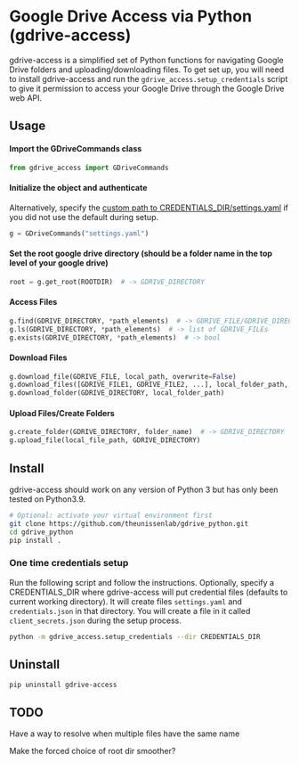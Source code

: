 # Google Drive Access via Python (gdrive-access)

gdrive-access is a simplified set of Python functions for navigating Google Drive folders and uploading/downloading files. To get set up, you will need to install gdrive-access and run the `gdrive_access.setup_credentials` script to give it permission to access your Google Drive through the Google Drive web API.

## Usage

#### Import the GDriveCommands class

```python
from gdrive_access import GDriveCommands
```

#### Initialize the object and authenticate

Alternatively, specify the [custom path to CREDENTIALS_DIR/settings.yaml](#one-time-credentials-setup) if you did not use the default during setup.
```python
g = GDriveCommands("settings.yaml")
```

#### Set the root google drive directory (should be a folder name in the top level of your google drive)
```python
root = g.get_root(ROOTDIR)  # -> GDRIVE_DIRECTORY
```

#### Access Files
```python
g.find(GDRIVE_DIRECTORY, *path_elements)  # -> GDRIVE_FILE/GDRIVE_DIRECTORY
g.ls(GDRIVE_DIRECTORY, *path_elements)  # -> list of GDRIVE_FILEs
g.exists(GDRIVE_DIRECTORY, *path_elements)  # -> bool
```

#### Download Files
```python
g.download_file(GDRIVE_FILE, local_path, overwrite=False)
g.download_files([GDRIVE_FILE1, GDRIVE_FILE2, ...], local_folder_path, overwrite=False) 
g.download_folder(GDRIVE_DIRECTORY, local_folder_path) 
```

#### Upload Files/Create Folders
```python
g.create_folder(GDRIVE_DIRECTORY, folder_name)  # -> GDRIVE_DIRECTORY
g.upload_file(local_file_path, GDRIVE_DIRECTORY)
```

## Install

gdrive-access should work on any version of Python 3 but has only been tested on Python3.9.

```bash
# Optional: activate your virtual environment first
git clone https://github.com/theunissenlab/gdrive_python.git
cd gdrive_python
pip install .
```

### One time credentials setup

Run the following script and follow the instructions. Optionally, specify a CREDENTIALS_DIR where gdrive-access will put credential files (defaults to current working directory). It will create files `settings.yaml` and `credentials.json` in that directory. You will create a file in it called `client_secrets.json` during the setup process.

```bash
python -m gdrive_access.setup_credentials --dir CREDENTIALS_DIR
```

## Uninstall
```
pip uninstall gdrive-access
```

## TODO

Have a way to resolve when multiple files have the same name

Make the forced choice of root dir smoother?
